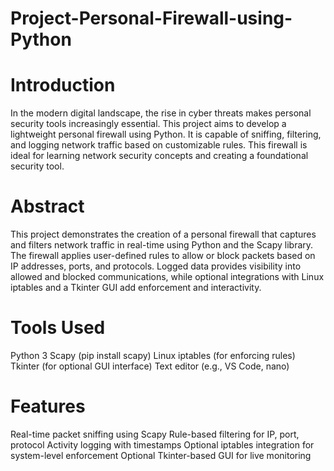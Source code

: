 # Project-Personal-Firewall-using-Python
# Introduction
In the modern digital landscape, the rise in cyber threats makes personal security tools increasingly essential. This project aims to develop a lightweight personal firewall using Python. It is capable of sniffing, filtering, and logging network traffic based on customizable rules. This firewall is ideal for learning network security concepts and creating a foundational security tool.
# Abstract
This project demonstrates the creation of a personal firewall that captures and filters network traffic in real-time using Python and the Scapy library. The firewall applies user-defined rules to allow or block packets based on IP addresses, ports, and protocols. Logged data provides visibility into allowed and blocked communications, while optional integrations with Linux iptables and a Tkinter GUI add enforcement and interactivity.
# Tools Used
Python 3
Scapy (pip install scapy)
Linux iptables (for enforcing rules)
Tkinter (for optional GUI interface)
Text editor (e.g., VS Code, nano)
# Features
Real-time packet sniffing using Scapy
Rule-based filtering for IP, port, protocol
Activity logging with timestamps
Optional iptables integration for system-level enforcement
Optional Tkinter-based GUI for live monitoring
